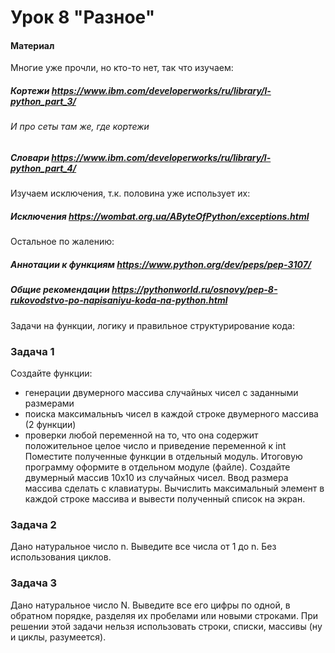 # Урок 8 "Разное"

#### Материал
Многие уже прочли, но кто-то нет, так что изучаем:
##### Кортежи https://www.ibm.com/developerworks/ru/library/l-python_part_3/
###### И про сеты там же, где кортежи
##### Словари https://www.ibm.com/developerworks/ru/library/l-python_part_4/

Изучаем исключения, т.к. половина уже использует их:
##### Исключения https://wombat.org.ua/AByteOfPython/exceptions.html

Остальное по жалению:
##### Аннотации к функциям https://www.python.org/dev/peps/pep-3107/
##### Общие рекомендации https://pythonworld.ru/osnovy/pep-8-rukovodstvo-po-napisaniyu-koda-na-python.html

Задачи на функции, логику и правильное структурирование кода:

### Задача 1
Создайте функции:
* генерации двумерного массива случайных чисел с заданными размерами
* поиска максимальныъ чисел в каждой строке двумерного массива (2 функции)
* проверки любой переменной на то, что она содержит положительное целое число и приведение переменной к int
Поместите полученные функции в отдельный модуль.
Итоговую программу оформите в отдельном модуле (файле).
Создайте двумерный массив 10х10 из случайных чисел. Ввод размера массива сделать с клавиатуры.
Вычислить максимальный элемент в каждой строке массива и вывести полученный список на экран.
    
### Задача 2
Дано натуральное число n. Выведите все числа от 1 до n. Без использования циклов.

### Задача 3
Дано натуральное число N. Выведите все его цифры по одной, в обратном порядке, разделяя их пробелами или новыми строками.
При решении этой задачи нельзя использовать строки, списки, массивы (ну и циклы, разумеется). 
